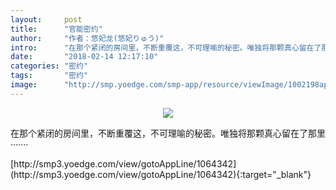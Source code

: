 ```yaml
---
layout:     post
title:      "官能密约"
author:     "作者：悠妃龙(悠妃りゅう)"
intro:      "在那个紧闭的房间里，不断重覆这，不可理喻的秘密。唯独将那颗真心留在了那里·······"
date:       "2018-02-14 12:17:10"
categories: "密约"
tags:       "密约"
image:      "http://smp.yoedge.com/smp-app/resource/viewImage/1002198appline.png"
---
```

<div style="text-align: center">
<p><img src="http://smp.yoedge.com/smp-app/resource/viewImage/1002198appline.png"/></p>
</div>
<p class="post-meta">
<span>在那个紧闭的房间里，不断重覆这，不可理喻的秘密。唯独将那颗真心留在了那里·······</span>
</p>
[http://smp3.yoedge.com/view/gotoAppLine/1064342](http://smp3.yoedge.com/view/gotoAppLine/1064342){:target="_blank"}


